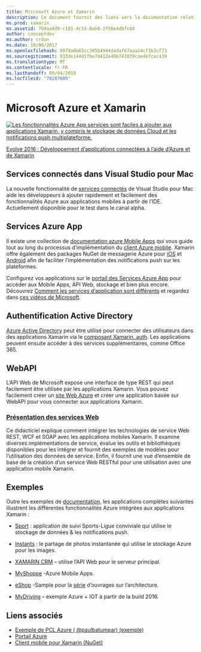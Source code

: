 ```yaml
---
title: Microsoft Azure et Xamarin
description: Ce document fournit des liens vers la documentation relative à Services connectés dans Visual Studio pour Mac, Azure Mobile Apps, Active Directory Authentication et WebAPI.
ms.prod: xamarin
ms.assetid: 7b9aa8d9-c181-4c33-8ab0-2f56e4dbfc04
author: conceptdev
ms.author: crdun
ms.date: 10/09/2017
ms.openlocfilehash: 0979a0b65cc3d5b4944dadaf67aaa14cf1b3cf73
ms.sourcegitcommit: 933de144d1fbe7d412e49b743839cae4bfcac439
ms.translationtype: MT
ms.contentlocale: fr-FR
ms.lasthandoff: 09/04/2019
ms.locfileid: "70287600"
---
```

# <a name="microsoft-azure-and-xamarin"></a>Microsoft Azure et Xamarin

[![](images/evolve-mikej-azure-sml.png "Les fonctionnalités Azure App services sont faciles à ajouter aux applications Xamarin, y compris le stockage de données Cloud et les notifications push multiplateforme.")](https://evolve.xamarin.com/session/56ec886fde91c6253c277bc6)

[Evolve 2016 : Développement d’applications connectées à l’aide d’Azure et de Xamarin](https://evolve.xamarin.com/session/56ec886fde91c6253c277bc6)

## <a name="connected-services-in-visual-studio-for-mac"></a>Services connectés dans Visual Studio pour Mac

La nouvelle fonctionnalité de [services connectés](connected-services.md) de Visual Studio pour Mac aide les développeurs à ajouter rapidement et facilement des fonctionnalités Azure aux applications mobiles à partir de l’IDE. Actuellement disponible pour le test dans le canal alpha.

## <a name="azure-app-services"></a>Services Azure App

Il existe une collection de [documentation azure Mobile Apps](~/cross-platform/data-cloud/mobile-apps.md) qui vous guide tout au long du processus d’implémentation du [client Azure mobile](https://www.nuget.org/packages/Microsoft.Azure.Mobile.Client/).
Xamarin offre également des packages NuGet de messagerie Azure pour [iOS](https://www.nuget.org/packages/Xamarin.Azure.NotificationHubs.iOS/) et [Android](https://www.nuget.org/packages/Xamarin.Azure.NotificationHubs.Android/) afin de faciliter l’implémentation des notifications push sur les plateformes.

Configurez vos applications sur le [portail des Services Azure App](https://portal.azure.com/) pour accéder aux Mobile Apps, API Web, stockage et bien plus encore. Découvrez [Comment les services d’application sont différents](https://azure.microsoft.com/updates/whats-new-with-azure-app-service/) et regardez dans [ces vidéos de Microsoft](https://azure.microsoft.com/campaigns/azure-march-announcement/).

## <a name="active-directory-authentication"></a>Authentification Active Directory

[Azure Active Directory](~/cross-platform/data-cloud/active-directory/index.md) peut être utilisé pour connecter des utilisateurs dans des applications Xamarin via le [composant Xamarin. auth](https://www.nuget.org/packages/Xamarin.Auth/).
Les applications peuvent ensuite accéder à des services supplémentaires, comme Office 365.

## <a name="webapi"></a>WebAPI

L’API Web de Microsoft expose une interface de type REST qui peut facilement être utilisée par les applications Xamarin.
Vous pouvez facilement créer un [site Web Azure](https://trywebsites.azurewebsites.net/) et créer une application basée sur WebAPI pour vous connecter aux applications Xamarin.


### <a name="introduction-to-web-servicescross-platformdata-cloudweb-servicesindexmd"></a>[Présentation des services Web](~/cross-platform/data-cloud/web-services/index.md)

Ce didacticiel explique comment intégrer les technologies de service Web REST, WCF et SOAP avec les applications mobiles Xamarin. Il examine diverses implémentations de service, évalue les outils et bibliothèques disponibles pour les intégrer et fournit des exemples de modèles pour l’utilisation des données de service. Enfin, il fournit une vue d’ensemble de base de la création d’un service Web RESTful pour une utilisation avec une application mobile Xamarin.

## <a name="samples"></a>Exemples

Outre les exemples de [documentation](https://github.com/xamarin/mobile-samples/tree/master/Azure), les applications complètes suivantes illustrent les différentes fonctionnalités Azure intégrées aux applications Xamarin :

- [Sport](https://github.com/xamarin/Sport) : application de suivi Sports-Ligue conviviale qui utilise le stockage de données & les notifications push.
- [Instants](https://github.com/pierceboggan/Moments) : le partage de photos instantanée qui utilise le stockage Azure pour les images.
- [XAMARIN CRM](https://github.com/xamarin/app-crm) – utilise l’API Web pour le serveur principal.
- [MyShoppe](https://github.com/jamesmontemagno/MyShoppe) -Azure Mobile Apps.

- [eShop](https://github.com/dotnet-architecture/eShopOnContainers) -Sample pour la [série](https://www.microsoft.com/net/learn/architecture) d’ouvrages sur l’architecture.
- [MyDriving](https://azure.microsoft.com/campaigns/mydriving/) – exemple Azure + IOT à partir de la build 2016.


## <a name="related-links"></a>Liens associés

- [Exemple de PCL Azure ( @paulbatumpar) (exemple)](https://github.com/paulbatum/mobile-services-xamarin-pcl)
- [Portail Azure](https://azure.microsoft.com/)
- [Client mobile pour Xamarin (NuGet)](https://www.nuget.org/packages/Microsoft.Azure.Mobile.Client/)
